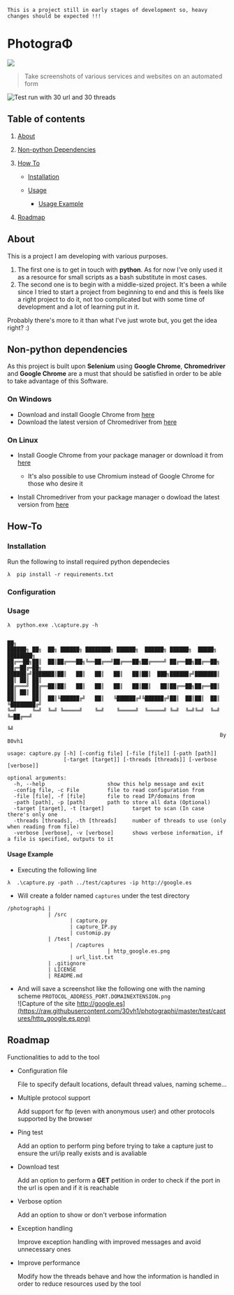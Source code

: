 ``` This is a project still in early stages of development so, heavy changes should be expected !!! ```  
# PhotograΦ   

![](https://raw.githubusercontent.com/30vh1/photographi/master/resources/logos/logo256.png)

> Take screenshots of various services and websites on an automated form  

![Test run with 30 url and 30 threads](https://raw.githubusercontent.com/30vh1/photographi/master/resources/30_targets_30_threads.gif)

## Table of contents

1. [About](#about)
2. [Non-python Dependencies](#non-python-dependencies)
3. [How To](#how-to)  

    - [Installation](#installation)
    - [Usage](#usage)  
    
    	- [Usage Example](#usage-example)  
4. [Roadmap](#roadmap)

## About    

This is a project I am developing with various purposes.
1. The first one is to get in touch with **python**. As for now I've only used it as a resource for small scripts as a bash substitute in most cases.  
2. The second one is to begin with a middle-sized project. It's been a while since I tried to start a project from beginning to end and this is feels like a right project to do it, not too complicated but with some time of development and a lot of learning put in it.  

Probably there's more to it than what I've just wrote but, you get the idea right? :)  


## Non-python dependencies  

As this project is built upon **Selenium** using **Google Chrome**, **Chromedriver** and **Google Chrome** are a must that should be satisfied in order to be able to take advantage of this Software.

### On Windows  

* Download and install Google Chrome from [here][google-chrome-url-windows]  
* Download the latest version of Chromedriver from [here][chromedriver-url-windows]  
  
### On Linux  
* Install Google Chrome from your package manager or download it from [here][google-chrome-url-linux]  

    * It's also possible to use Chromium instead of Google Chrome for those who desire it  
* Install Chromedriver from your package manager o dowload the latest version from [here][chromedriver-url-linux]   

## How-To

### Installation  
Run the following to install required python dependecies  
```shell  
λ  pip install -r requirements.txt
```  

### Configuration
### Usage   
```shell  
λ  python.exe .\capture.py -h

                                                                         ██╗
██████╗ ██╗  ██╗ ██████╗ ████████╗ ██████╗  ██████╗ ██████╗  █████╗   ████████╗
██╔══██╗██║  ██║██╔═══██╗╚══██╔══╝██╔═══██╗██╔════╝ ██╔══██╗██╔══██╗ ██╔═██╔═██╗
██████╔╝███████║██║   ██║   ██║   ██║   ██║██║  ███╗██████╔╝███████║ ██║ ██║ ██║
██╔═══╝ ██╔══██║██║   ██║   ██║   ██║   ██║██║   ██║██╔══██╗██╔══██║ ██║ ██║ ██║
██║     ██║  ██║╚██████╔╝   ██║   ╚██████╔╝╚██████╔╝██║  ██║██║  ██║ ╚████████╔╝
╚═╝     ╚═╝  ╚═╝ ╚═════╝    ╚═╝    ╚═════╝  ╚═════╝ ╚═╝  ╚═╝╚═╝  ╚═╝   ╚═██╔══╝
                                                                          ╚╝
                                                                    By B0vh1

usage: capture.py [-h] [-config file] [-file [file]] [-path [path]]
                  [-target [target]] [-threads [threads]] [-verbose [verbose]]

optional arguments:
  -h, --help					show this help message and exit
  -config file, -c File 		file to read configuration from
  -file [file], -f [file]	 	file to read IP/domains from
  -path [path], -p [path]	 	path to store all data (Optional)
  -target [target], -t [target]			target to scan (In case there's only one
  -threads [threads], -th [threads]		number of threads to use (only when reading from file)
  -verbose [verbose], -v [verbose]		shows verbose information, if a file is specified, outputs to it
``` 
#### Usage Example  
* Executing the following line   

```shell  
λ  .\capture.py -path ../test/captures -ip http://google.es
```

* Will create a folder named ```captures``` under the test directory
``` 
/photographi |
			 | /src
					| capture.py
					| capture_IP.py
					| customip.py
			 | /test
				 	| /captures
					 			| http_google.es.png
				 	| url_list.txt
			 | .gitignore
			 | LICENSE
			 | README.md

``` 

* And will save a screenshot like the following one with the naming scheme ```PROTOCOL_ADDRESS_PORT.DOMAINEXTENSION.png```  
![Capture of the site http://google.es](https://raw.githubusercontent.com/30vh1/photographi/master/test/captures/http_google.es.png)  

## Roadmap  
Functionalities to add to the tool  

* Configuration file  
	
	File to specify default locations, default thread values, naming scheme...  

* Multiple protocol support  
	
	Add support for ftp (even with anonymous user) and other protocols supported by the browser  

* Ping test  

	Add an option to perform ping before trying to take a capture just to ensure the url/ip really exists and is avaliable  

* Download test  
	
	Add an option to perform a **GET** petition in order to check if the port in the url is open and if it is reachable  

* Verbose option  
	
	Add an option to show or don't verbose information  

* Exception handling  

	Improve exception handling with improved messages and avoid unnecessary ones  

* Improve performance  

	Modify how the threads behave and how the information is handled in order to reduce resources used by the tool  



[chromedriver-url-linux]: https://chromedriver.storage.googleapis.com/index.html
[chromedriver-url-windows]: https://chromedriver.storage.googleapis.com/index.html  
[google-chrome-url-linux]: https://www.google.com/chrome/browser/desktop/index.html  
[google-chrome-url-windows]: https://www.google.com/chrome/browser/desktop/index.html  
